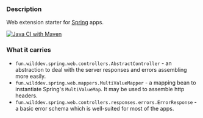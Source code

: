 ### Description

Web extension starter for [Spring](https://spring.io) apps.

[![Java CI with Maven](https://github.com/WildDev/spring-starter-web-ext/actions/workflows/maven.yml/badge.svg)](https://github.com/WildDev/spring-starter-web-ext/actions/workflows/maven.yml)

### What it carries

* `fun.wilddev.spring.web.controllers.AbstractController` - an abstraction to deal with the server responses and errors assembling more easily.
* `fun.wilddev.spring.web.mappers.MultiValueMapper` - a mapping bean to instantiate Spring's `MultiValueMap`. It may be used to assemble http headers.
* `fun.wilddev.spring.web.controllers.responses.errors.ErrorResponse` - a basic error schema which is well-suited for most of the apps.
